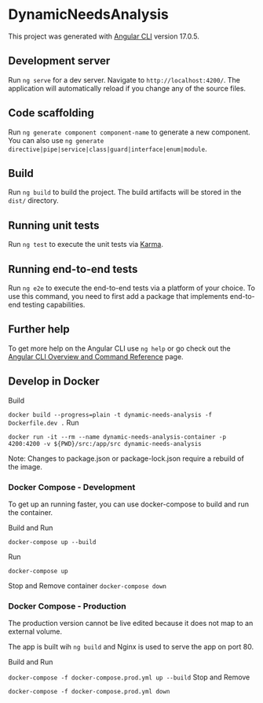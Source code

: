 # DynamicNeedsAnalysis

This project was generated with [Angular CLI](https://github.com/angular/angular-cli) version 17.0.5.

## Development server

Run `ng serve` for a dev server. Navigate to `http://localhost:4200/`. The application will automatically reload if you change any of the source files.

## Code scaffolding

Run `ng generate component component-name` to generate a new component. You can also use `ng generate directive|pipe|service|class|guard|interface|enum|module`.

## Build

Run `ng build` to build the project. The build artifacts will be stored in the `dist/` directory.

## Running unit tests

Run `ng test` to execute the unit tests via [Karma](https://karma-runner.github.io).

## Running end-to-end tests

Run `ng e2e` to execute the end-to-end tests via a platform of your choice. To use this command, you need to first add a package that implements end-to-end testing capabilities.

## Further help

To get more help on the Angular CLI use `ng help` or go check out the [Angular CLI Overview and Command Reference](https://angular.io/cli) page.

## Develop in Docker

Build

`docker build --progress=plain -t dynamic-needs-analysis -f Dockerfile.dev .`
Run

`docker run -it --rm --name dynamic-needs-analysis-container -p 4200:4200 -v ${PWD}/src:/app/src dynamic-needs-analysis`

Note: Changes to package.json or package-lock.json require a rebuild of the image.

### Docker Compose - Development

To get up an running faster, you can use docker-compose to build and run the container.

Build and Run

`docker-compose up --build`

Run

`docker-compose up`

Stop and Remove container `docker-compose down`

### Docker Compose - Production

The production version cannot be live edited because it does not map to an external volume.

The app is built wih `ng build` and Nginx is used to serve the app on port 80.

Build and Run

`docker-compose -f docker-compose.prod.yml up --build`
Stop and Remove

`docker-compose -f docker-compose.prod.yml down`
